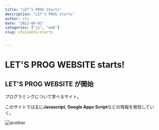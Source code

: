 ```yaml
---
title: "LET'S PROG Starts"
description: "LET'S PROG starts"
author: sfs
date: "2022-08-01"
categories: ["js", "web"]
slug: sfujimoto-starts


---
```


# LET'S PROG WEBSITE starts!

## LET'S PROG WEBSITE が開始

プログラミングについて学べるサイト。

このサイトでは主に**Javascript**, **Google Apps Script**などの情報を発信していく。

![another](lets-prog-another.jpg)
